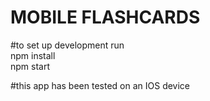 # MOBILE FLASHCARDS

#to set up development run                                                     
npm install                                             
npm start
 
#this app has been tested on an IOS device
